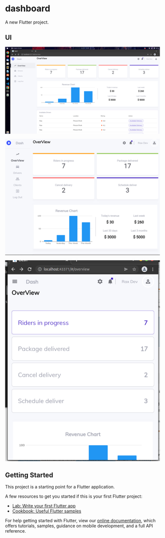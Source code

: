 # dashboard

A new Flutter project.

## UI

![Large Screen](https://raw.githubusercontent.com/TeLoardBruh/flutter_dashboard/master/assets/images/large_screen.png)

![Medium Screen](https://raw.githubusercontent.com/TeLoardBruh/flutter_dashboard/master/assets/images/medium_screen.png)

![Small Screen](https://raw.githubusercontent.com/TeLoardBruh/flutter_dashboard/master/assets/images/small_screen.png)

## Getting Started

This project is a starting point for a Flutter application.

A few resources to get you started if this is your first Flutter project:

- [Lab: Write your first Flutter app](https://flutter.dev/docs/get-started/codelab)
- [Cookbook: Useful Flutter samples](https://flutter.dev/docs/cookbook)

For help getting started with Flutter, view our
[online documentation](https://flutter.dev/docs), which offers tutorials,
samples, guidance on mobile development, and a full API reference.
